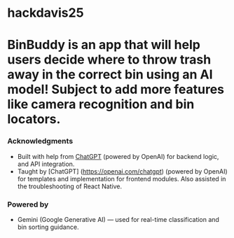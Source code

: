 # hackdavis25
# BinBuddy is an app that will help users decide where to throw trash away in the correct bin using an AI model! Subject to add more features like camera recognition and bin locators. 


### Acknowledgments
- Built with help from [ChatGPT](https://openai.com/chatgpt) (powered by OpenAI) for backend logic, and API integration.
- Taught by [ChatGPT] (https://openai.com/chatgpt) (powered by OpenAI) for templates and implementation for frontend modules. Also assisted in the troubleshooting of React Native.


### Powered by
- Gemini (Google Generative AI) — used for real-time classification and bin sorting guidance.

